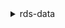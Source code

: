 <details><summary>rds-data</summary><blockquote>

- **<details><summary>batch-execute-statement</summary><blockquote>**

  * --database
  * --parameter-sets
  * --resource-arn
  * --schema
  * --secret-arn
  * --sql
  * --transaction-id
  * --cli-input-json
  * --cli-input-yaml
  * --generate-cli-skeleton


- **<details><summary>begin-transaction</summary><blockquote>**

  * --database
  * --resource-arn
  * --schema
  * --secret-arn
  * --cli-input-json
  * --cli-input-yaml
  * --generate-cli-skeleton


- **<details><summary>commit-transaction</summary><blockquote>**

  * --resource-arn
  * --secret-arn
  * --transaction-id
  * --cli-input-json
  * --cli-input-yaml
  * --generate-cli-skeleton


- **<details><summary>execute-statement</summary><blockquote>**

  * --continue-after-timeout
  * --no-continue-after-timeout
  * --database
  * --include-result-metadata
  * --no-include-result-metadata
  * --parameters
  * --resource-arn
  * --result-set-options
  * --schema
  * --secret-arn
  * --sql
  * --transaction-id
  * --cli-input-json
  * --cli-input-yaml
  * --generate-cli-skeleton


- **<details><summary>help</summary><blockquote>**

  * 


- **<details><summary>rollback-transaction</summary><blockquote>**

  * --resource-arn
  * --secret-arn
  * --transaction-id
  * --cli-input-json
  * --cli-input-yaml
  * --generate-cli-skeleton


</blockquote></details>
</blockquote></details>
</blockquote></details>
</blockquote></details>
</blockquote></details>
</blockquote></details>
</blockquote></details>
